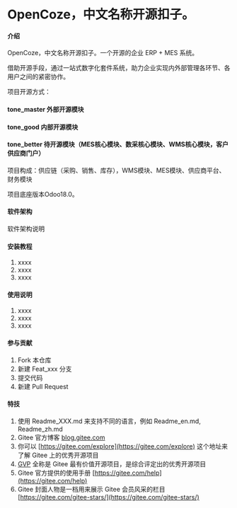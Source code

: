 # OpenCoze，中文名称开源扣子。

#### 介绍
OpenCoze，中文名称开源扣子。一个开源的企业 ERP + MES 系统。


借助开源手段，通过一站式数字化套件系统，助力企业实现内外部管理各环节、各用户之间的紧密协作。

项目开源方式：

#### tone_master  外部开源模块

#### tone_good    内部开源模块

#### tone_better  待开源模块（MES核心模块、数采核心模块、WMS核心模块，客户供应商门户）

项目构成：供应链（采购、销售、库存），WMS模块、MES模块、供应商平台、财务模块

项目底座版本Odoo18.0。

#### 软件架构
软件架构说明


#### 安装教程

1.  xxxx
2.  xxxx
3.  xxxx

#### 使用说明

1.  xxxx
2.  xxxx
3.  xxxx

#### 参与贡献

1.  Fork 本仓库
2.  新建 Feat_xxx 分支
3.  提交代码
4.  新建 Pull Request


#### 特技

1.  使用 Readme\_XXX.md 来支持不同的语言，例如 Readme\_en.md, Readme\_zh.md
2.  Gitee 官方博客 [blog.gitee.com](https://blog.gitee.com)
3.  你可以 [https://gitee.com/explore](https://gitee.com/explore) 这个地址来了解 Gitee 上的优秀开源项目
4.  [GVP](https://gitee.com/gvp) 全称是 Gitee 最有价值开源项目，是综合评定出的优秀开源项目
5.  Gitee 官方提供的使用手册 [https://gitee.com/help](https://gitee.com/help)
6.  Gitee 封面人物是一档用来展示 Gitee 会员风采的栏目 [https://gitee.com/gitee-stars/](https://gitee.com/gitee-stars/)
